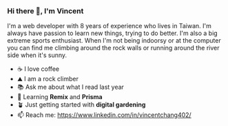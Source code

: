 ### Hi there 👋, I'm Vincent

I'm a web developer with 8 years of experience who lives in Taiwan. I'm always have passion to learn new things, trying to do better. I'm also a big extreme sports enthusiast. When I'm not being indoorsy or at the computer you can find me climbing around the rock walls or running around the river side when it's sunny.

- ☕ I love coffee
- ⛰ I am a rock climber
- 📚 Ask me about what I read last year
- 🌱 Learning **Remix** and **Prisma**
- 🪴 Just getting started with **digital gardening**
- 📫 Reach me: https://www.linkedin.com/in/vincentchang402/

<!--
**vincechang/vincechang** is a ✨ _special_ ✨ repository because its `README.md` (this file) appears on your GitHub profile.

Here are some ideas to get you started:

- 🔭 I’m currently working on ...
- 🌱 I’m currently learning ...
- 👯 I’m looking to collaborate on ...
- 🤔 I’m looking for help with ...
- 💬 Ask me about ...
- 📫 How to reach me: ...
- 😄 Pronouns: ...
- ⚡ Fun fact: ...
-->
